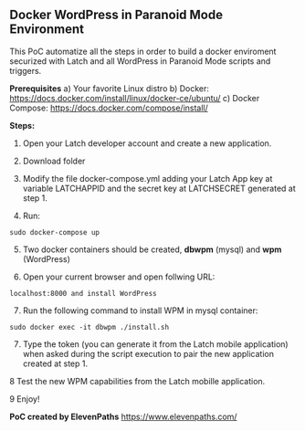 ## Docker WordPress in Paranoid Mode Environment

This PoC automatize all the steps in order to build a docker enviroment securized with Latch and all WordPress in Paranoid Mode scripts and triggers.

**Prerequisites**
a) Your favorite Linux distro
b) Docker: https://docs.docker.com/install/linux/docker-ce/ubuntu/
c) Docker Compose: https://docs.docker.com/compose/install/

**Steps:**

1. Open your Latch developer account and create a new application. 


2. Download folder


3. Modify the file docker-compose.yml adding your Latch App key at variable LATCHAPPID and the secret key at LATCHSECRET generated at step 1.


4. Run:
```
sudo docker-compose up
```


5. Two docker containers should be created, **dbwpm** (mysql) and **wpm** (WordPress) 


6. Open your current browser and open follwing URL:
```
localhost:8000 and install WordPress
```

7. Run the following command to install WPM in mysql container:
```
sudo docker exec -it dbwpm ./install.sh
```


7. Type the token (you can generate it from the Latch mobile application) when asked during the script execution to pair the new application created at step 1.


8 Test the new WPM capabilities from the Latch mobille application.


9 Enjoy!


**PoC created by ElevenPaths**
https://www.elevenpaths.com/
